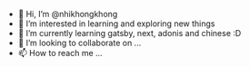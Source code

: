 - 👋 Hi, I’m @nhikhongkhong
- 👀 I’m interested in learning and exploring new things
- 🌱 I’m currently learning gatsby, next, adonis and chinese :D
- 💞️ I’m looking to collaborate on ...
- 📫 How to reach me ...

<!---
nhikhongkhong/nhikhongkhong is a ✨ special ✨ repository because its `README.md` (this file) appears on your GitHub profile.
You can click the Preview link to take a look at your changes.
--->
